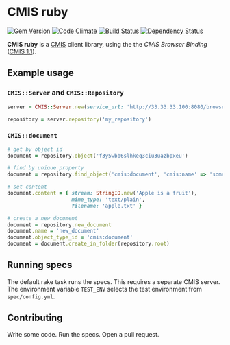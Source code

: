 # CMIS ruby

[![Gem Version](https://badge.fury.io/rb/cmis-ruby.png)](http://badge.fury.io/rb/cmis-ruby)
[![Code Climate](https://codeclimate.com/github/UP-nxt/cmis-ruby.png)](https://codeclimate.com/github/UP-nxt/cmis-ruby)
[![Build Status](https://travis-ci.org/UP-nxt/cmis-ruby.png?branch=master)](https://travis-ci.org/UP-nxt/cmis-ruby)
[![Dependency Status](https://gemnasium.com/UP-nxt/cmis-ruby.png)](https://gemnasium.com/UP-nxt/cmis-ruby)

**CMIS ruby** is a [CMIS](http://chemistry.apache.org/project/cmis.html) client library, using the the _CMIS Browser Binding_ ([CMIS 1.1](http://docs.oasis-open.org/cmis/CMIS/v1.1/CMIS-v1.1.html)).

## Example usage

### `CMIS::Server` and `CMIS::Repository`

```ruby
server = CMIS::Server.new(service_url: 'http://33.33.33.100:8080/browser', username: 'foo', password: 'bar')

repository = server.repository('my_repository')
```

### `CMIS::document`

```ruby
# get by object id
document = repository.object('f3y5wbb6slhkeq3ciu3uazbpxeu')

# find by unique property
document = repository.find_object('cmis:document', 'cmis:name' => 'some_unique_name')

# set content
document.content = { stream: StringIO.new('Apple is a fruit'),
                     mime_type: 'text/plain',
                     filename: 'apple.txt' }

# create a new document
document = repository.new_document
document.name = 'new_document'
document.object_type_id = 'cmis:document'
document = document.create_in_folder(repository.root)
```

## Running specs

The default rake task runs the specs. This requires a separate CMIS server. The environment variable `TEST_ENV` selects the test environment from `spec/config.yml`.

## Contributing

Write some code. Run the specs. Open a pull request.
